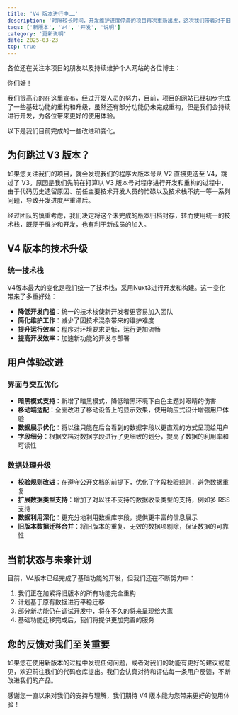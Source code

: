 ```yaml
---
title: 'V4 版本进行中……'
description: '时隔较长时间，开发维护进度停滞的项目再次重新出发，这次我们带着对于旧版本的一些改进，重新让这个项目散发活力！'
tags: ['新版本', 'V4', '开发', '说明']
category: '更新说明'
date: 2025-03-23
top: true
---
```


各位还在关注本项目的朋友以及持续维护个人网站的各位博主：

你们好！

我们很高心的在这里宣布，经过开发人员的努力，目前，项目的网站已经初步完成了一些基础功能的重构和升级，虽然还有部分功能仍未完成重构，但是我们会持续进行开发，为各位带来更好的使用体验。

以下是我们目前完成的一些改进和变化。

## 为何跳过 V3 版本？

如果您关注我们的项目，就会发现我们的程序大版本号从 V2 直接更迭至 V4，跳过了 V3。原因是我们先前在打算以 V3 版本号对程序进行开发和重构的过程中，由于代码历史遗留原因、前任主要技术开发人员的忙碌以及技术栈不统一等一系列问题，导致开发进度严重滞后。

经过团队的慎重考虑，我们决定将这个未完成的版本归档封存，转而使用统一的技术栈，既便于维护和开发，也有利于新成员的加入。

## V4 版本的技术升级

### 统一技术栈

V4版本最大的变化是我们统一了技术栈，采用Nuxt3进行开发和构建。这一变化带来了多重好处：

- **降低开发门槛**：统一的技术栈使新开发者更容易加入团队
- **简化维护工作**：减少了因技术混杂带来的维护难度
- **提升运行效率**：程序对环境要求更低，运行更加流畅
- **提高开发效率**：加速新功能的开发与部署

## 用户体验改进

### 界面与交互优化

- **暗黑模式支持**：新增了暗黑模式，降低暗黑环境下白色主题对眼睛的伤害
- **移动端适配**：全面改进了移动设备上的显示效果，使用响应式设计增强用户体验
- **数据展示优化**：将以往只能在后台看到的数据字段以更直观的方式呈现给用户
- **字段细分**：根据文档对数据字段进行了更细致的划分，提高了数据的利用率和可读性

### 数据处理升级

- **校验规则改进**：在遵守公开文档的前提下，优化了字段校验规则，避免数据重复
- **扩展数据类型支持**：增加了对以往不支持的数据收录类型的支持，例如多 RSS 支持
- **数据利用深化**：更充分地利用数据库字段，提供更丰富的信息展示
- **旧版本数据迁移合并**：将旧版本的重复、无效的数据项剔除，保证数据的可靠性

## 当前状态与未来计划

目前，V4版本已经完成了基础功能的开发，但我们还在不断努力中：

1. 我们正在加紧将旧版本的所有功能完全重构
2. 计划基于原有数据进行平稳迁移
3. 部分新功能仍在调试开发中，将在不久的将来呈现给大家
4. 基础功能迁移完成后，我们将提供更加完善的服务

## 您的反馈对我们至关重要

如果您在使用新版本的过程中发现任何问题，或者对我们的功能有更好的建议或意见，欢迎前往我们的代码仓库提出。我们会认真对待和评估每一条用户反馈，不断改进我们的产品。

感谢您一直以来对我们的支持与理解，我们期待 V4 版本能为您带来更好的使用体验！
